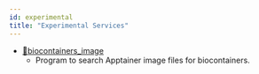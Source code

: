 ```yaml
---
id: experimental
title: "Experimental Services"
---
```


- [&#x1f517;<u>biocontainers_image</u>](https://github.com/yookuda/biocontainers_image)
    - Program to search Apptainer image files for biocontainers.
    